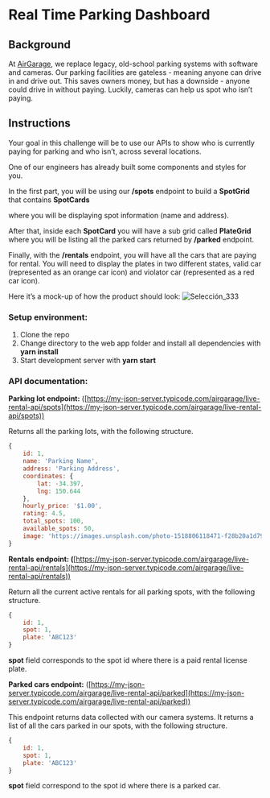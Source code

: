 # Real Time Parking Dashboard

## Background

At [AirGarage](https://airgarage.com), we replace legacy, old-school parking systems with software and cameras. Our parking facilities are gateless - meaning anyone can drive in and drive out. This saves owners money, but has a downside - anyone could drive in without paying. Luckily, cameras can help us spot who isn’t paying.
## Instructions

Your goal in this challenge will be to use our APIs to show who is currently paying for parking and who isn’t, across several locations.

One of our engineers has already built some components and styles for you.

In the first part, you will be using our **/spots** endpoint to build a **SpotGrid** that contains **SpotCards** 

where you will be displaying spot information (name and address).

After that, inside each **SpotCard** you will have a sub grid called **PlateGrid** where you will be listing all the parked cars returned by **/parked** endpoint. 

Finally, with the **/rentals** endpoint, you will have all the cars that are paying for rental. You will need to display the plates in two different states, valid car (represented as an orange car icon) and violator car (represented as a red car icon).

Here it’s a mock-up of how the product should look:
![Selección_333](https://user-images.githubusercontent.com/31289074/171175759-9443f19a-53b4-4f5e-838d-f137b99b1bfb.png)

### Setup environment:

1. Clone the repo
2. Change directory to the web app folder and install all dependencies with **yarn install**
3. Start development server with **yarn start**

### API documentation:

**Parking lot endpoint:** ([https://my-json-server.typicode.com/airgarage/live-rental-api/spots](https://my-json-server.typicode.com/airgarage/live-rental-api/spots))

Returns all the parking lots, with the following structure.

```jsx
{
    id: 1,
    name: 'Parking Name',
    address: 'Parking Address',
    coordinates: {
        lat: -34.397,
        lng: 150.644
    },
    hourly_price: '$1.00',
    rating: 4.5,
    total_spots: 100,
    available_spots: 50,
    image: 'https://images.unsplash.com/photo-1518806118471-f28b20a1d79d?ixlib=rb-1.2.1&ixid=eyJhcHBfaWQiOjEyMDd9&auto=format&fit=crop&w=800&q=60'
}
```

**Rentals** **endpoint: (**[https://my-json-server.typicode.com/airgarage/live-rental-api/rentals](https://my-json-server.typicode.com/airgarage/live-rental-api/rentals))

Return all the current active rentals for all parking spots, with the following structure. 

```jsx
{
	id: 1,
	spot: 1,
	plate: 'ABC123'
}
```

**spot** field corresponds to the spot id where there is a paid rental license plate.

**Parked cars endpoint:** ([https://my-json-server.typicode.com/airgarage/live-rental-api/parked](https://my-json-server.typicode.com/airgarage/live-rental-api/parked))

This endpoint returns data collected with our camera systems. It returns a list of all the cars parked in our spots, with the following structure.

```jsx
{
	id: 1,
	spot: 1,
	plate: 'ABC123'
}
```

**spot** field correspond to the spot id where there is a parked car.
